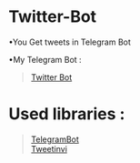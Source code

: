 # Twitter-Bot
•You Get tweets in Telegram Bot <br />

•My Telegram Bot : <br />
>[Twitter Bot](https://telegram.me/TwitterRubot)
# Used libraries :
>[TelegramBot](https://github.com/TelegramBots/Telegram.Bot) <br />
>[Tweetinvi](https://github.com/linvi/tweetinvi)

